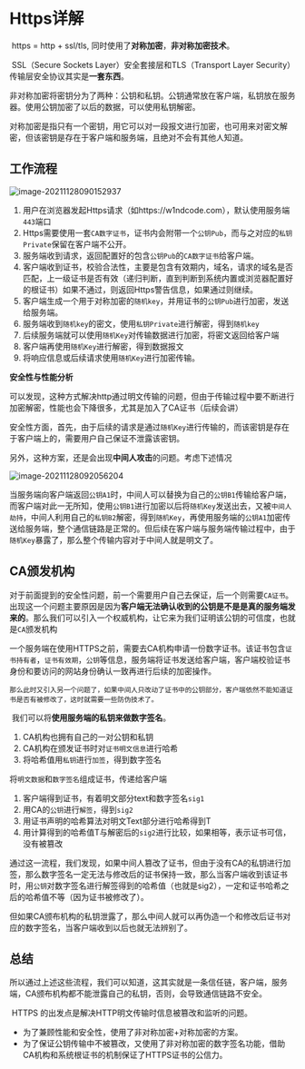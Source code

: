 # Https详解

​	https = http + ssl/tls, 同时使用了**对称加密**，**非对称加密技术**。

​	SSL（Secure Sockets Layer）安全套接层和TLS（Transport Layer Security）传输层安全协议其实是**一套东西**。

​	非对称加密将密钥分为了两种：公钥和私钥。公钥通常放在客户端，私钥放在服务器。使用公钥加密了以后的数据，可以使用私钥解密。

​	对称加密是指只有一个密钥，用它可以对一段报文进行加密，也可用来对密文解密，但该密钥是存在于客户端和服务端，且绝对不会有其他人知道。

## 工作流程

![image-20211128090152937](https://gitee.com/w1nd1/pic-go-pic/raw/master/blog/image-20211128090152937.png)

1. 用户在浏览器发起Https请求（如https://w1ndcode.com），默认使用服务端`443`端口
2. Https需要使用一套`CA数字证书`，证书内会附带一个`公钥Pub`，而与之对应的`私钥Private`保留在客户端不公开。
3. 服务端收到请求，返回配置好的包含`公钥Pub`的`CA数字证书`给客户端。
4. 客户端收到证书，校验合法性，主要是包含有效期内，域名，请求的域名是否匹配，上一级证书是否有效（递归判断，直到判断到系统内置或浏览器配置好的根证书）如果不通过，则返回Https警告信息，如果通过则继续。
5. 客户端生成一个用于对称加密的`随机key`，并用证书的`公钥Pub`进行加密，发送给服务端。
6. 服务端收到`随机key`的密文，使用`私钥Private`进行解密，得到`随机key`
7. 后续服务端就可以使用`随机Key`对传输数据进行加密，将密文返回给客户端
8. 客户端再使用`随机Key`进行解密，得到数据报文
9. 将响应信息或后续请求使用`随机Key`进行加密传输。

**安全性与性能分析**

​	可以发现，这种方式解决http通过明文传输的问题，但由于传输过程中要不断进行加密解密，性能也会下降很多，尤其是加入了CA证书（后续会讲）

​	安全性方面，首先，由于后续的请求是通过`随机Key`进行传输的，而该密钥是存在于客户端上的，需要用户自己保证不泄露该密钥。

​	另外，这种方案，还是会出现**中间人攻击**的问题。考虑下述情况

![image-20211128092056204](https://gitee.com/w1nd1/pic-go-pic/raw/master/blog/image-20211128092056204.png)

​	当服务端向客户端返回`公钥A1`时，中间人可以替换为自己的`公钥B1`传输给客户端，而客户端对此一无所知，使用`公钥B1`进行加密以后将`随机Key`发送出去，又被`中间人劫持`，中间人利用自己的`私钥B2`解密，得到`随机Key`，再使用服务端的`公钥A1`加密传送给服务端，整个通信链路是正常的。但后续在客户端与服务端传输过程中，由于`随机Key`暴露了，那么整个传输内容对于中间人就是明文了。

## CA颁发机构

​	对于前面提到的安全性问题，前一个需要用户自己去保证，后一个则需要`CA证书`。出现这一个问题主要原因是因为**客户端无法确认收到的公钥是不是是真的服务端发来的**。那么我们可以引入一个权威机构，让它来为我们证明该公钥的可信度，也就是`CA`颁发机构

​	一个服务端在使用HTTPS之前，需要去CA机构申请一份数字证书。该证书包含`证书持有者`，`证书有效期`，`公钥`等信息，服务端将证书发送给客户端，客户端校验证书身份和要访问的网站身份确认一致再进行后续的加密操作。

 	那么此时又引入另一个问题了，如果中间人只改动了证书中的公钥部分，客户端依然不能知道证书是否有被修改了，这时就需要一些防伪技术了。

​	我们可以将**使用服务端的私钥来做数字签名**。

1. CA机构也拥有自己的一对公钥和私钥
2. CA机构在颁发证书时对`证书明文信息`进行哈希
3. 将哈希值用`私钥`进行`加签`，得到数字签名

将`明文数据`和`数字签名`组成证书，传递给客户端

1. 客户端得到证书，有着明文部分text和数字签名`sig1`
2. 用CA的`公钥`进行`解签`，得到`sig2`
3. 用证书声明的哈希算法对明文Text部分进行哈希得到T
4. 用计算得到的哈希值T与解密后的`sig2`进行比较，如果相等，表示证书可信，没有被篡改

​	通过这一流程，我们发现，如果中间人篡改了证书，但由于没有CA的私钥进行加签，那么数字签名一定无法与修改后的证书保持一致，那么当客户端收到该证书时，用`公钥`对数字签名进行解签得到的哈希值（也就是sig2），一定和证书哈希之后的哈希值不等（因为证书被修改了）。

​	但如果CA颁布机构的私钥泄露了，那么中间人就可以再伪造一个和修改后证书对应的数字签名，当客户端收到以后也就无法辨别了。

## 总结

​	所以通过上述这些流程，我们可以知道，这其实就是一条信任链，客户端，服务端，CA颁布机构都不能泄露自己的私钥，否则，会导致通信链路不安全。

​	HTTPS 的出发点是解决HTTP明文传输时信息被篡改和监听的问题。

- 为了兼顾性能和安全性，使用了非对称加密+对称加密的方案。
- 为了保证公钥传输中不被篡改，又使用了非对称加密的数字签名功能，借助CA机构和系统根证书的机制保证了HTTPS证书的公信力。





